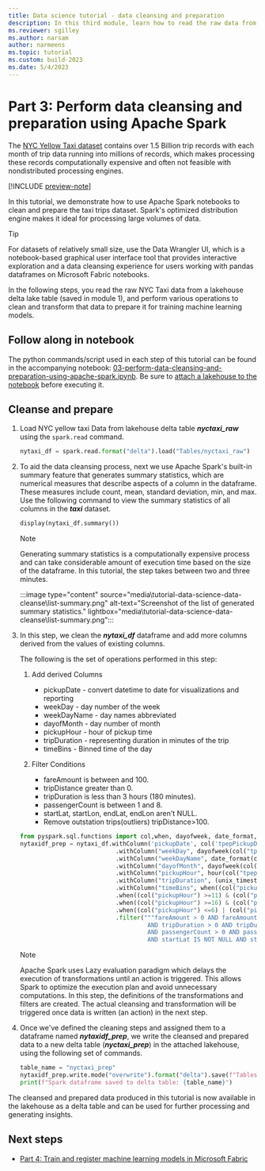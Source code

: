 ```yaml
---
title: Data science tutorial - data cleansing and preparation
description: In this third module, learn how to read the raw data from a lakehouse table, and clean and transform that data to be ready for training machine learning models.
ms.reviewer: sgilley
ms.author: narsam
author: narmeens
ms.topic: tutorial
ms.custom: build-2023
ms.date: 5/4/2023
---
```


# Part 3: Perform data cleansing and preparation using Apache Spark

The [NYC Yellow Taxi dataset](/azure/open-datasets/dataset-taxi-yellow?tabs=pyspark) contains over 1.5 Billion trip records with each month of trip data running into millions of records, which makes processing these records computationally expensive and often not feasible with nondistributed processing engines.

[!INCLUDE [preview-note](../includes/preview-note.md)]

In this tutorial, we demonstrate how to use Apache Spark notebooks to clean and prepare the taxi trips dataset. Spark's optimized distribution engine makes it ideal for processing large volumes of data.

> [!TIP]
> For datasets of relatively small size, use the Data Wrangler UI, which is a notebook-based graphical user interface tool that provides interactive exploration and a data cleansing experience for users working with pandas dataframes on Microsoft Fabric notebooks.

In the following steps, you read the raw NYC Taxi data from a lakehouse delta lake table (saved in module 1), and perform various operations to clean and transform that data to prepare it for training machine learning models.

## Follow along in notebook

The python commands/script used in each step of this tutorial can be found in the accompanying notebook: [03-perform-data-cleansing-and-preparation-using-apache-spark.ipynb](https://github.com/microsoft/fabric-samples/blob/main/docs-samples/data-science/data-science-tutorial/03-perform-data-cleansing-and-preparation-using-apache-spark.ipynb). Be sure to [attach a lakehouse to the notebook](tutorial-data-science-prepare-system.md#attach-a-lakehouse-to-the-notebooks) before executing it.

## Cleanse and prepare

1. Load NYC yellow taxi Data from lakehouse delta table ***nyctaxi_raw*** using the `spark.read` command.

   ```python
   nytaxi_df = spark.read.format("delta").load("Tables/nyctaxi_raw")
   ```

1. To aid the data cleansing process, next we use Apache Spark's built-in summary feature that generates summary statistics, which are numerical measures that describe aspects of a column in the dataframe. These measures include count, mean, standard deviation, min, and max. Use the following command to view the summary statistics of all columns in the ***taxi*** dataset.

   ```python
   display(nytaxi_df.summary())
   ```

   > [!NOTE]
   > Generating summary statistics is a computationally expensive process and can take considerable amount of execution time based on the size of the dataframe. In this tutorial, the step takes between two and three minutes.

   :::image type="content" source="media\tutorial-data-science-data-cleanse\list-summary.png" alt-text="Screenshot of the list of generated summary statistics." lightbox="media\tutorial-data-science-data-cleanse\list-summary.png":::

1. In this step, we clean the ***nytaxi_df*** dataframe and add more columns derived from the values of existing columns.

   The following is the set of operations performed in this step:

   1. Add derived Columns
      - pickupDate - convert datetime to date for visualizations and reporting
      - weekDay - day number of the week
      - weekDayName - day names abbreviated
      - dayofMonth - day number of month
      - pickupHour - hour of pickup time
      - tripDuration - representing duration in minutes of the trip
      - timeBins - Binned time of the day

   1. Filter Conditions
      - fareAmount is between and 100.
      - tripDistance greater than 0.
      - tripDuration is less than 3 hours (180 minutes).
      - passengerCount is between 1 and 8.
      - startLat, startLon, endLat, endLon aren't NULL.
      - Remove outstation trips(outliers) tripDistance>100.

   ```python
   from pyspark.sql.functions import col,when, dayofweek, date_format, hour,unix_timestamp, round, dayofmonth, lit
   nytaxidf_prep = nytaxi_df.withColumn('pickupDate', col('tpepPickupDateTime').cast('date'))\
                              .withColumn("weekDay", dayofweek(col("tpepPickupDateTime")))\
                              .withColumn("weekDayName", date_format(col("tpepPickupDateTime"), "EEEE"))\
                              .withColumn("dayofMonth", dayofweek(col("tpepPickupDateTime")))\
                              .withColumn("pickupHour", hour(col("tpepPickupDateTime")))\
                              .withColumn("tripDuration", (unix_timestamp(col("tpepDropoffDateTime")) - unix_timestamp(col("tpepPickupDateTime")))/60)\
                              .withColumn("timeBins", when((col("pickupHour") >=7) & (col("pickupHour")<=10) ,"MorningRush")\
                              .when((col("pickupHour") >=11) & (col("pickupHour")<=15) ,"Afternoon")\
                              .when((col("pickupHour") >=16) & (col("pickupHour")<=19) ,"EveningRush")\
                              .when((col("pickupHour") <=6) | (col("pickupHour")>=20) ,"Night"))\
                              .filter("""fareAmount > 0 AND fareAmount < 100 and tripDistance > 0 AND tripDistance < 100 
                                       AND tripDuration > 0 AND tripDuration <= 189 
                                       AND passengerCount > 0 AND passengerCount <= 8
                                       AND startLat IS NOT NULL AND startLon IS NOT NULL AND endLat IS NOT NULL AND endLon IS NOT NULL""")
   ```

   > [!NOTE]
   > Apache Spark uses Lazy evaluation paradigm which delays the execution of transformations until an action is triggered. This allows Spark to optimize the execution plan and avoid unnecessary computations. In this step, the definitions of the transformations and filters are created. The actual cleansing and transformation will be triggered once data is written (an action) in the next step.

1. Once we've defined the cleaning steps and assigned them to a dataframe named ***nytaxidf_prep***, we write the cleansed and prepared data to a new delta table (***nyctaxi_prep***) in the attached lakehouse, using the following set of commands.

   ```python
   table_name = "nyctaxi_prep"
   nytaxidf_prep.write.mode("overwrite").format("delta").save(f"Tables/{table_name}")
   print(f"Spark dataframe saved to delta table: {table_name}")
   ```

The cleansed and prepared data produced in this tutorial is now available in the lakehouse as a delta table and can be used for further processing and generating insights.

## Next steps

- [Part 4: Train and register machine learning models in Microsoft Fabric](tutorial-data-science-train-models.md)
